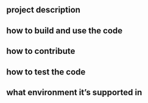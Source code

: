## project description

## how to build and use the code

## how to contribute

## how to test the code

## what environment it’s supported in